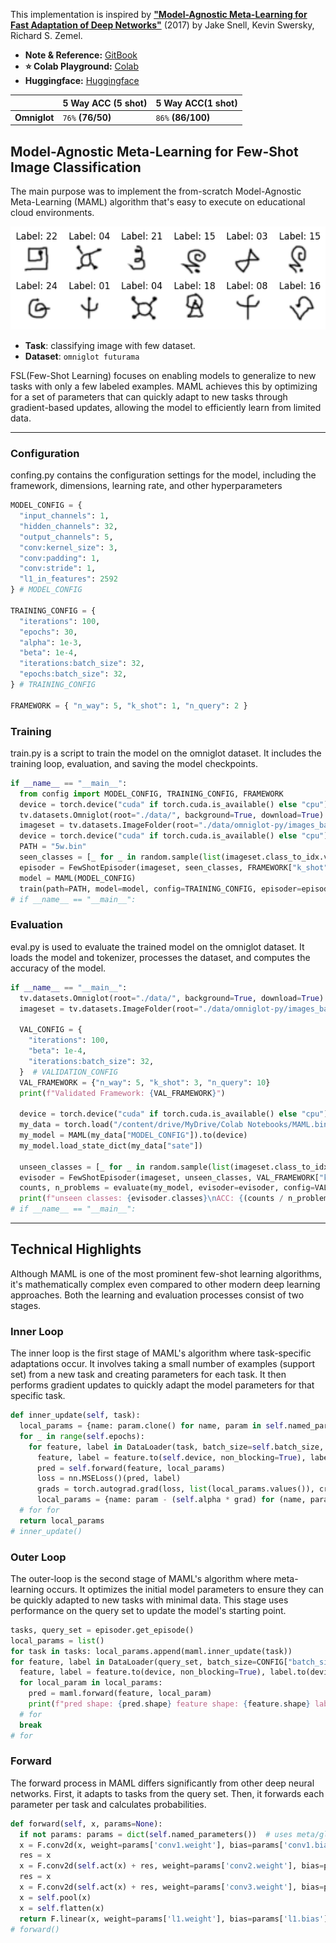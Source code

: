 This implementation is inspired by [**"Model-Agnostic Meta-Learning for Fast Adaptation of Deep Networks"**](https://arxiv.org/abs/1703.05175) (2017) by Jake Snell, Kevin Swersky, Richard S. Zemel.
* **Note & Reference:** [GitBook](https://lif31up.gitbook.io/lif31up/few-shot-learning/model-agnostic-meta-learning-for-fast-adaptation-of-deep-networks)
* **⭐ Colab Playground:** [Colab](https://colab.research.google.com/drive/1ZmtP8rMZsSN_yA6tz3IKQU0ECXeAI018?usp=sharing)
* **Huggingface:** [Huggingface](https://huggingface.co/lif31up/model-agnostic-meta-learning)

|            | 5 Way ACC (5 shot) | 5 Way ACC(1 shot) |
|------------|-------------------|-------------------|
|**Omniglot**| `76%` **(76/50)** | `86%` **(86/100)** |

## Model-Agnostic Meta-Learning for Few-Shot Image Classification
The main purpose was to implement the from-scratch Model-Agnostic Meta-Learning (MAML) algorithm that's easy to execute on educational cloud environments.

![img_1.png](img_0.png)

* **Task**: classifying image with few dataset.
* **Dataset**: `omniglot futurama`

FSL(Few-Shot Learning) focuses on enabling models to generalize to new tasks with only a few labeled examples. 
MAML achieves this by optimizing for a set of parameters that can quickly adapt to new tasks through gradient-based updates, allowing the model to efficiently learn from limited data.

---
### Configuration
confing.py contains the configuration settings for the model, including the framework, dimensions, learning rate, and other hyperparameters

```python
MODEL_CONFIG = {
  "input_channels": 1,
  "hidden_channels": 32,
  "output_channels": 5,
  "conv:kernel_size": 3,
  "conv:padding": 1,
  "conv:stride": 1,
  "l1_in_features": 2592
} # MODEL_CONFIG

TRAINING_CONFIG = {
  "iterations": 100,
  "epochs": 30,
  "alpha": 1e-3,
  "beta": 1e-4,
  "iterations:batch_size": 32,
  "epochs:batch_size": 32,
} # TRAINING_CONFIG

FRAMEWORK = { "n_way": 5, "k_shot": 1, "n_query": 2 }
```
### Training
train.py is a script to train the model on the omniglot dataset. It includes the training loop, evaluation, and saving the model checkpoints.
```python
if __name__ == "__main__":
  from config import MODEL_CONFIG, TRAINING_CONFIG, FRAMEWORK
  device = torch.device("cuda" if torch.cuda.is_available() else "cpu")
  tv.datasets.Omniglot(root="./data/", background=True, download=True)
  imageset = tv.datasets.ImageFolder(root="./data/omniglot-py/images_background/Futurama")
  device = torch.device("cuda" if torch.cuda.is_available() else "cpu")
  PATH = "5w.bin"
  seen_classes = [_ for _ in random.sample(list(imageset.class_to_idx.values()), FRAMEWORK["n_way"])]
  episoder = FewShotEpisoder(imageset, seen_classes, FRAMEWORK["k_shot"], FRAMEWORK["n_query"], transform)
  model = MAML(MODEL_CONFIG)
  train(path=PATH, model=model, config=TRAINING_CONFIG, episoder=episoder, device=device)
# if __name__ == "__main__":
```
### Evaluation
eval.py is used to evaluate the trained model on the omniglot dataset. It loads the model and tokenizer, processes the dataset, and computes the accuracy of the model.
```python
if __name__ == "__main__":
  tv.datasets.Omniglot(root="./data/", background=True, download=True)
  imageset = tv.datasets.ImageFolder(root="./data/omniglot-py/images_background/Futurama")

  VAL_CONFIG = {
    "iterations": 100,
    "beta": 1e-4,
    "iterations:batch_size": 32,
  }  # VALIDATION_CONFIG
  VAL_FRAMEWORK = {"n_way": 5, "k_shot": 3, "n_query": 10}
  print(f"Validated Framework: {VAL_FRAMEWORK}")

  device = torch.device("cuda" if torch.cuda.is_available() else "cpu")
  my_data = torch.load("/content/drive/MyDrive/Colab Notebooks/MAML.bin", map_location=device, weights_only=False)
  my_model = MAML(my_data["MODEL_CONFIG"]).to(device)
  my_model.load_state_dict(my_data["sate"])

  unseen_classes = [_ for _ in random.sample(list(imageset.class_to_idx.values()), my_data["FRAMEWORK"]["n_way"])]
  evisoder = FewShotEpisoder(imageset, unseen_classes, VAL_FRAMEWORK["k_shot"], VAL_FRAMEWORK["n_query"], transform, True)
  counts, n_problems = evaluate(my_model, evisoder=evisoder, config=VAL_CONFIG, device=device, logging=True)
  print(f"unseen classes: {evisoder.classes}\nACC: {(counts / n_problems):.2f}({counts}/{n_problems})")
# if __name__ == "__main__":
```
---
## Technical Highlights
Although MAML is one of the most prominent few-shot learning algorithms, it's mathematically complex even compared to other modern deep learning approaches. Both the learning and evaluation processes consist of two stages.

### Inner Loop
The inner loop is the first stage of MAML's algorithm where task-specific adaptations occur. It involves taking a small number of examples (support set) from a new task and creating parameters for each task. It then performs gradient updates to quickly adapt the model parameters for that specific task.

```python
def inner_update(self, task):
  local_params = {name: param.clone() for name, param in self.named_parameters()}
  for _ in range(self.epochs):
    for feature, label in DataLoader(task, batch_size=self.batch_size, shuffle=True, num_workers=4, pin_memory=True):
      feature, label = feature.to(self.device, non_blocking=True), label.to(self.device, non_blocking=True)
      pred = self.forward(feature, local_params)
      loss = nn.MSELoss()(pred, label)
      grads = torch.autograd.grad(loss, list(local_params.values()), create_graph=True)
      local_params = {name: param - (self.alpha * grad) for (name, param), grad in zip(local_params.items(), grads)}
  # for for
  return local_params
# inner_update()
```
### Outer Loop
The outer-loop is the second stage of MAML's algorithm where meta-learning occurs. It optimizes the initial model parameters to ensure they can be quickly adapted to new tasks with minimal data. This stage uses performance on the query set to update the model's starting point.

```python
tasks, query_set = episoder.get_episode()
local_params = list()
for task in tasks: local_params.append(maml.inner_update(task))
for feature, label in DataLoader(query_set, batch_size=CONFIG["batch_size"], shuffle=True, pin_memory=True, num_workers=4):
  feature, label = feature.to(device, non_blocking=True), label.to(device, non_blocking=True)
  for local_param in local_params:
    pred = maml.forward(feature, local_param)
    print(f"pred shape: {pred.shape} feature shape: {feature.shape} label shape: {label.shape}")
  # for
  break
# for
```

### Forward
The forward process in MAML differs significantly from other deep neural networks. First, it adapts to tasks from the query set. Then, it forwards each parameter per task and calculates probabilities.

```python
def forward(self, x, params=None):
  if not params: params = dict(self.named_parameters())  # uses meta/global params when local params not given
  x = F.conv2d(x, weight=params['conv1.weight'], bias=params['conv1.bias'], padding=self.config["conv:padding"], stride=self.config["conv:stride"])
  res = x
  x = F.conv2d(self.act(x) + res, weight=params['conv2.weight'], bias=params['conv2.bias'], padding=self.config["conv:padding"], stride=self.config["conv:stride"])
  res = x
  x = F.conv2d(self.act(x) + res, weight=params['conv3.weight'], bias=params['conv3.bias'], padding=self.config["conv:padding"], stride=self.config["conv:stride"])
  x = self.pool(x)
  x = self.flatten(x)
  return F.linear(x, weight=params['l1.weight'], bias=params['l1.bias'])
# forward()
```